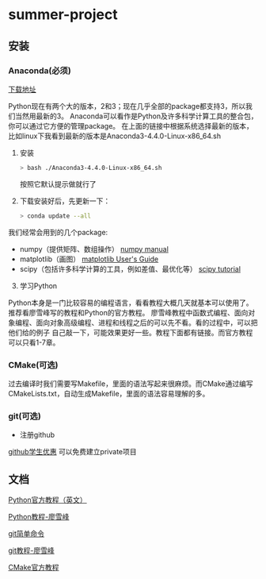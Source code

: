 # summer-project


## 安装

### Anaconda(必须)

[下载地址](https://mirrors.tuna.tsinghua.edu.cn/anaconda/archive/)

Python现在有两个大的版本，2和3；现在几乎全部的package都支持3，所以我们当然用最新的3。
Anaconda可以看作是Python及许多科学计算工具的整合包，你可以通过它方便的管理package。
在上面的链接中根据系统选择最新的版本，比如linux下我看到最新的版本是Anaconda3-4.4.0-Linux-x86_64.sh 

1. 安装
   ```bash
   > bash ./Anaconda3-4.4.0-Linux-x86_64.sh
   ```
   按照它默认提示做就行了
   
2. 下载安装好后，先更新一下：
   ```bash
   > conda update --all
   ```

我们经常会用到的几个package:

- numpy（提供矩阵、数组操作）
  [numpy manual](https://docs.scipy.org/doc/numpy/)
- matplotlib（画图）
  [matplotlib User's Guide](http://matplotlib.org/users/index.html)
- scipy（包括许多科学计算的工具，例如差值、最优化等）
  [scipy tutorial](https://docs.scipy.org/doc/scipy/reference/tutorial/index.html)
  
3. 学习Python

Python本身是一门比较容易的编程语言，看看教程大概几天就基本可以使用了。推荐看廖雪峰写的教程和Python的官方教程。
廖雪峰教程中函数式编程、面向对象编程、面向对象高级编程、进程和线程之后的可以先不看。看的过程中，可以把他们给的例子
自己敲一下，可能效果更好一些。教程下面都有链接。而官方教程可以只看1-7章。

### CMake(可选)

过去编译时我们需要写Makefile，里面的语法写起来很麻烦。而CMake通过编写CMakeLists.txt，自动生成Makefile，里面的语法容易理解的多。

### git(可选)

- 注册github

[github学生优惠](https://education.github.com/pack) 可以免费建立private项目

## 文档

[Python官方教程（英文）](https://docs.python.org/3/tutorial/index.html)

[Python教程-廖雪峰](https://www.liaoxuefeng.com/wiki/0014316089557264a6b348958f449949df42a6d3a2e542c000)

[git简单命令](http://rogerdudler.github.io/git-guide/)

[git教程-廖雪峰](https://www.liaoxuefeng.com/wiki/0013739516305929606dd18361248578c67b8067c8c017b000)

[CMake官方教程](https://cmake.org/cmake-tutorial/)
